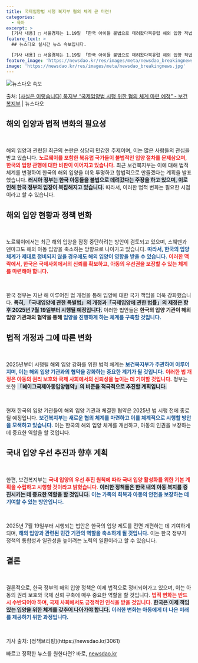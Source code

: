 ```yaml
---
title: 국제입양법 시행 복지부 협의 체계 곧 마련!
categories:
  - 육아
excerpt: >
  [기사 내용] □ 서울경제는 1.19일 「한국 아이들 불법으로 데려왔다북유럽 해외 입양 적법성 시끌」제하의 …
feature_text: >
  ## 뉴스다오 실시간 뉴스 속보입니다.

  [기사 내용] □ 서울경제는 1.19일 「한국 아이들 불법으로 데려왔다북유럽 해외 입양 적법성 시끌」제하의 …
feature_image: 'https://newsdao.kr/res/images/meta/newsdao_breakingnews.jpg'
image: 'https://newsdao.kr/res/images/meta/newsdao_breakingnews.jpg'
---
```


![뉴스다오 속보](https://newsdao.kr/res/images/meta/newsdao_breakingnews.jpg)

<p>출처: <a href="https://newsdao.kr/3061" rel="dofollow">[사실은 이렇습니다] 복지부 “국제입양법 시행 위한 협의 체계 마련 예정” - 보건복지부</a> | 뉴스다오</p>

<h2 data-ke-size="size26">해외 입양과 법적 변화의 필요성</h2>

<p data-ke-size="size16">&nbsp;</p>
해외 입양과 관련된 최근의 논란은 상당히 민감한 주제이며, 이는 많은 사람들의 관심을 받고 있습니다. <b><span style="color: #ee2323;">노르웨이를 포함한 북유럽 국가들이 불법적인 입양 절차를 문제삼으며, 한국의 입양 관행에 대한 비판이 이어지고 있습니다.</span></b> 최근 보건복지부는 이에 대해 법적 체계를 변경하여 한국의 해외 입양을 더욱 투명하고 합법적으로 만들겠다는 계획을 발표했습니다. <b><span style="background-color: #21538527;">러시아 정부는 한국 아동들을 불법으로 데려갔다는 주장을 하고 있으며, 이로 인해 한국 정부의 입장이 복잡해지고 있습니다.</span></b> 따라서, 이러한 법적 변화는 필요한 시점이라고 할 수 있습니다. 

<h2 data-ke-size="size26">해외 입양 현황과 정책 변화</h2>

<p data-ke-size="size16">&nbsp;</p>
노르웨이에서는 최근 해외 입양을 잠정 중단하려는 방안이 검토되고 있으며, 스웨덴과 덴마크도 해외 아동 입양을 축소하는 방향으로 나아가고 있습니다. <b><span style="color: #1a5490;">따라서, 한국의 입양 체계가 제대로 정비되지 않을 경우에도 해외 입양이 영향을 받을 수 있습니다.</span></b> <b><span style="color: #ee2323;">이러한 맥락에서, 한국은 국제사회에서의 신뢰를 확보하고, 아동의 우선권을 보장할 수 있는 체계를 마련해야 합니다.</span></b>

<p data-ke-size="size16">&nbsp;</p>
한국 정부는 지난 해 이루어진 법 개정을 통해 입양에 대한 국가 책임을 더욱 강화했습니다. <b><span style="background-color: #21538527;">특히, 「국내입양에 관한 특별법」의 개정과「국제입양에 관한 법률」의 제정은 향후 2025년 7월 19일부터 시행될 예정입니다.</span></b> 이러한 법안들은 <b>한국의 입양 기관이 해외 입양 기관과의 협약을 통해 <span style="color: #1a5490;">입양을 진행하게 하는 체계를 구축할 것입니다.</span></b> 

<h2 data-ke-size="size26">법적 개정과 그에 따른 변화</h2>

<p data-ke-size="size16">&nbsp;</p>
2025년부터 시행될 해외 입양 강화를 위한 법적 체계는 <b><span style="color: #1a5490;">보건복지부가 주관하여 이루어지며, 이는 해외 입양 기관과의 협약을 강화하는 중요한 계기가 될 것입니다.</span></b> <b><span style="color: #ee2323;">이러한 법 개정은 아동의 권리 보호와 국제 사회에서의 신뢰성을 높이는 데 기여할 것입니다.</span></b> 정부는 또한 <b><span style="background-color: #21538527;">「헤이그국제아동입양협약」의 비준을 적극적으로 추진할 계획입니다.</span></b> 

<p data-ke-size="size16">&nbsp;</p>
현재 한국의 입양 기관들이 해외 입양 기관과 체결한 협약은 2025년 법 시행 전에 종료될 예정입니다. <b><span style="color: #1a5490;">보건복지부는 새로운 협의 체계를 마련하고 이를 체계적으로 시행할 방안을 모색하고 있습니다.</span></b> 이는 한국의 해외 입양 체계를 개선하고, 아동의 인권을 보장하는 데 중요한 역할을 할 것입니다. 

<h2 data-ke-size="size26">국내 입양 우선 추진과 향후 계획</h2>

<p data-ke-size="size16">&nbsp;</p>
한편, 보건복지부는 <b><span style="color: #ee2323;">국내 입양의 우선 추진 원칙에 따라 국내 입양 활성화를 위한 기본 계획을 수립하고 시행할 것이라고 밝혔습니다.</span></b> <b><span style="background-color: #21538527;">이러한 정책들은 한국 내의 아동 복지를 증진시키는 데 중요한 역할을 할 것입니다.</span></b> <b><span style="color: #1a5490;">이는 가족의 회복과 아동의 안전을 보장하는 데 기여할 수 있는 방안입니다.</span></b>

<p data-ke-size="size16">&nbsp;</p>
2025년 7월 19일부터 시행되는 법안은 한국의 입양 제도를 전면 개편하는 데 기여하게 되며, <b><span style="color: #1a5490;">해외 입양과 관련된 민간 기관의 역할을 축소하게 될 것입니다.</span></b> 이는 한국 정부가 정책의 통합성과 일관성을 높이려는 노력의 일환이라고 할 수 있습니다. 

<h2 data-ke-size="size26">결론</h2>

<p data-ke-size="size16">&nbsp;</p>
결론적으로, 한국 정부의 해외 입양 정책은 이제 법적으로 정비되어가고 있으며, 이는 아동의 권리 보호와 국제 신뢰 구축에 매우 중요한 역할을 할 것입니다. <b><span style="color: #ee2323;">법적 변화는 반드시 수반되어야 하며, 국제 사회에서도 긍정적인 인식을 받을 것입니다.</span></b> <b><span style="background-color: #21538527;">한국은 이제 책임 있는 입양을 위한 체계를 갖추어 나아가야 합니다.</span></b> <b><span style="color: #1a5490;">이러한 변화는 아동에게 더 나은 미래를 제공하기 위한 과정입니다.</span></b>

<p data-ke-size="size16">&nbsp;</p>
기사 출처: [정책브리핑](https://newsdao.kr/3061) 

빠르고 정확한 뉴스를 원한다면? 바로, <a href="https://newsdao.kr" rel="dofollow">newsdao.kr</a>


